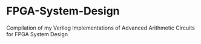 # FPGA-System-Design
Compilation of my Verilog Implementations of Advanced Arithmetic Circuits for FPGA System Design

